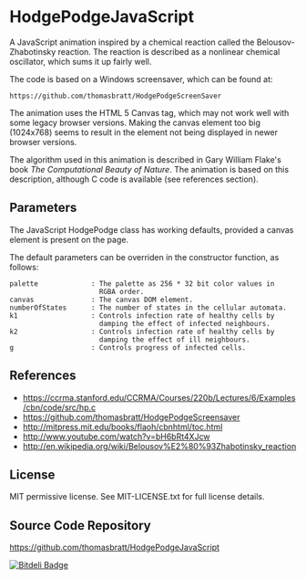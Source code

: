 HodgePodgeJavaScript
====================

A JavaScript animation inspired by a chemical reaction called the 
Belousov-Zhabotinsky reaction. The reaction is described as a nonlinear
chemical oscillator, which sums it up fairly well.

The code is based on a Windows screensaver, which can be found at:

    https://github.com/thomasbratt/HodgePodgeScreenSaver
    
The animation uses the HTML 5 Canvas tag, which may not work well with
some legacy browser versions. Making the canvas element too big
(1024x768) seems to result in the element not being displayed in newer browser
versions.

The algorithm used in this animation is described in Gary William Flake's
book *The Computational Beauty of Nature*. The animation is based on
this description, although C code is available (see references section).

Parameters
----------

The JavaScript HodgePodge class has working defaults, provided a canvas element
is present on the page.

The default parameters can be overriden in the constructor function, as follows:

	palette         	: The palette as 256 * 32 bit color values in
						  RGBA order.
	canvas      		: The canvas DOM element.
	numberOfStates		: The number of states in the cellular automata.
	k1              	: Controls infection rate of healthy cells by
						  damping the effect of infected neighbours.
	k2              	: Controls infection rate of healthy cells by
						  damping the effect of ill neighbours.
	g					: Controls progress of infected cells.

References
----------

* https://ccrma.stanford.edu/CCRMA/Courses/220b/Lectures/6/Examples/cbn/code/src/hp.c
* https://github.com/thomasbratt/HodgePodgeScreensaver
* http://mitpress.mit.edu/books/flaoh/cbnhtml/toc.html
* http://www.youtube.com/watch?v=bH6bRt4XJcw
* http://en.wikipedia.org/wiki/Belousov%E2%80%93Zhabotinsky_reaction

License
-------

MIT permissive license. See MIT-LICENSE.txt for full license details.     
     
Source Code Repository
----------------------
 
https://github.com/thomasbratt/HodgePodgeJavaScript


[![Bitdeli Badge](https://d2weczhvl823v0.cloudfront.net/thomasbratt/hodgepodgejavascript/trend.png)](https://bitdeli.com/free "Bitdeli Badge")

